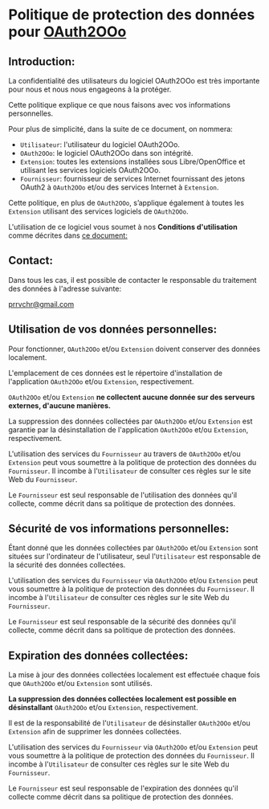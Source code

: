 # Politique de protection des données pour [OAuth2OOo](https://github.com/prrvchr/OAuth2OOo)

## Introduction:

La confidentialité des utilisateurs du logiciel OAuth2OOo est très importante pour nous et nous nous engageons à la protéger.

Cette politique explique ce que nous faisons avec vos informations personnelles.

Pour plus de simplicité, dans la suite de ce document, on nommera:
- `Utilisateur`: l'utilisateur du logiciel OAuth2OOo.
- `OAuth2OOo`: le logiciel OAuth2OOo dans son intégrité.
- `Extension`:  toutes les extensions installées sous Libre/OpenOffice et utilisant les services logiciels OAuth2OOo.
- `Fournisseur`: fournisseur de services Internet fournissant des jetons OAuth2 à `OAuth2OOo` et/ou des services Internet à `Extension`.

Cette politique, en plus de `OAuth2OOo`, s’applique également à toutes les `Extension` utilisant des services logiciels de `OAuth2OOo`.

L'utilisation de ce logiciel vous soumet à nos **Conditions d'utilisation** comme décrites dans [ce document:](https://prrvchr.github.io/OAuth2OOo/TermsOfUse_fr)

## Contact:

Dans tous les cas, il est possible de contacter le responsable du traitement des données à l'adresse suivante:

prrvchr@gmail.com


## Utilisation de vos données personnelles:

Pour fonctionner, `OAuth2OOo` et/ou `Extension` doivent conserver des données localement.

L'emplacement de ces données est le répertoire d'installation de l'application `OAuth2OOo` et/ou `Extension`, respectivement.

`OAuth2OOo` et/ou `Extension` **ne collectent aucune donnée sur des serveurs externes, d'aucune manières.**

La suppression des données collectées par `OAuth2OOo` et/ou `Extension` est garantie par la désinstallation de l'application `OAuth2OOo` et/ou `Extension`, respectivement.

L'utilisation des services du `Fournisseur` au travers de `OAuth2OOo` et/ou `Extension` peut vous soumettre à la politique de protection des données du `Fournisseur`. Il incombe à l'`Utilisateur` de consulter ces règles sur le site Web du `Fournisseur`.

Le `Fournisseur` est seul responsable de l'utilisation des données qu'il collecte, comme décrit dans sa politique de protection des données.


## Sécurité de vos informations personnelles:

Étant donné que les données collectées par `OAuth2OOo` et/ou `Extension` sont situées sur l'ordinateur de l'utilisateur, seul l'`Utilisateur` est responsable de la sécurité des données collectées.

L'utilisation des services du `Fournisseur` via `OAuth2OOo` et/ou `Extension` peut vous soumettre à la politique de protection des données du `Fournisseur`. Il incombe à l'`Utilisateur` de consulter ces règles sur le site Web du `Fournisseur`.

Le `Fournisseur` est seul responsable de la sécurité des données qu'il collecte, comme décrit dans sa politique de protection des données.


## Expiration des données collectées:

La mise à jour des données collectées localement est effectuée chaque fois que `OAuth2OOo` et/ou `Extension` sont utilisés.

**La suppression des données collectées localement est possible en désinstallant** `OAuth2OOo` et/ou `Extension`, respectivement.

Il est de la responsabilité de l'`Utilisateur` de désinstaller `OAuth2OOo` et/ou `Extension` afin de supprimer les données collectées.

L'utilisation des services du `Fournisseur` via `OAuth2OOo` et/ou `Extension` peut vous soumettre à la politique de protection des données du `Fournisseur`. Il incombe à l'`Utilisateur` de consulter ces règles sur le site Web du `Fournisseur`.

Le `Fournisseur` est seul responsable de l'expiration des données qu'il collecte comme décrit dans sa politique de protection des données.
